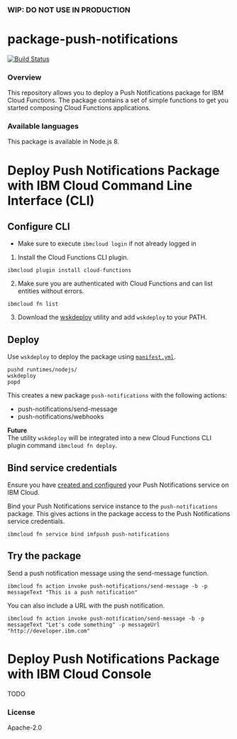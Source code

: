 ### WIP: DO NOT USE IN PRODUCTION ###
# package-push-notifications
[![Build Status](https://travis-ci.org/ibm-functions/package-push-notifications.svg?branch=master)](https://travis-ci.org/ibm-functions/package-push-notifications)

### Overview
This repository allows you to deploy a Push Notifications package for IBM Cloud Functions.
The package contains a set of simple functions to get you started composing Cloud Functions applications.

### Available languages
This package is available in Node.js 8.

# Deploy Push Notifications Package with IBM Cloud Command Line Interface (CLI)

## Configure CLI
- Make sure to execute `ibmcloud login` if not already logged in
1. Install the Cloud Functions CLI plugin.
```
ibmcloud plugin install cloud-functions
```
2. Make sure you are authenticated with Cloud Functions and can list entities without errors.
```
ibmcloud fn list
```
3. Download the [wskdeploy](https://github.com/apache/incubator-openwhisk-wskdeploy/releases) utility and add `wskdeploy` to your PATH.

## Deploy

Use `wskdeploy` to deploy the package using [`manifest.yml`](./manifest.yml).
```
pushd runtimes/nodejs/
wskdeploy
popd
```

This creates a new package `push-notifications` with the following actions:
- push-notifications/send-message
- push-notifications/webhooks

**Future**
</br>The utility `wskdeploy` will be integrated into a new Cloud Functions CLI plugin command `ibmcloud fn deploy`.

## Bind service credentials
Ensure you have [created and configured](https://console.bluemix.net/docs/services/mobilepush/push_step_prereq.html) your Push Notifications service on IBM Cloud.

Bind your Push Notifications service instance to the `push-notifications` package. This gives actions in the package access to the Push Notifications service credentials.
```
ibmcloud fn service bind imfpush push-notifications
```

## Try the package
Send a push notification message using the send-message function.

```
ibmcloud fn action invoke push-notifications/send-message -b -p messageText "This is a push notification"
```

You can also include a URL with the push notification.

```
ibmcloud fn action invoke push-notification/send-message -b -p messageText "Let's code something" -p messageUrl "http://developer.ibm.com"
```

# Deploy Push Notifications Package with IBM Cloud Console
TODO

### License
Apache-2.0
